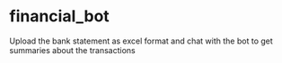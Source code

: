 # financial_bot
Upload the bank statement as excel format and chat with the bot to get summaries about the transactions
